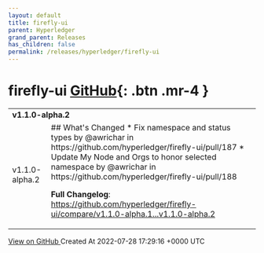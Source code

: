 ```yaml
---
layout: default
title: firefly-ui
parent: Hyperledger
grand_parent: Releases
has_children: false
permalink: /releases/hyperledger/firefly-ui
---
```


# firefly-ui <span class="fs-3 right-align">[GitHub](https://github.com/hyperledger/firefly-ui){: .btn .mr-4 }</span>


<div>
    <table>
        <tr>
            <td colspan="2">
                <b>
                    v1.1.0-alpha.2
                </b>
            </td>
        </tr>
        <tr>
            <td>
                <span class="chip">
                    v1.1.0-alpha.2
                </span>
            </td>
            <td>
                ## What's Changed
* Fix namespace and status types by @awrichar in https://github.com/hyperledger/firefly-ui/pull/187
* Update My Node and Orgs to honor selected namespace by @awrichar in https://github.com/hyperledger/firefly-ui/pull/188


**Full Changelog**: https://github.com/hyperledger/firefly-ui/compare/v1.1.0-alpha.1...v1.1.0-alpha.2
            </td>
        </tr>
    </table>
    <a href="https://github.com/hyperledger/firefly-ui/releases/tag/v1.1.0-alpha.2" class=".btn">
        View on GitHub
    </a>
    <span class="right-align">
        Created At 2022-07-28 17:29:16 +0000 UTC
    </span>
</div>

